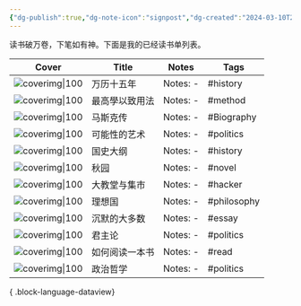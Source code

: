 ```yaml
---
{"dg-publish":true,"dg-note-icon":"signpost","dg-created":"2024-03-10T21:32:00","dg-updated":"2024-03-10T21:32:00","tags":["book","shelf","list"],"dg-path":"书架/已读书单.md","dg-pinned":"true","garden-index":"true","dg-hide-in-graph":"true","cssclasses":["cards","cards-cols-3","cards-cover","cards-cover-no-border"],"hideInGraph":"true","pinned":"true","contentClasses":"cards cards-cols-3 cards-cover cards-cover-no-border","dgPassFrontmatter":true,"noteIcon":"signpost","permalink":"/书架/已读书单/","created":"2024-03-10T21:32:00","updated":"2024-03-10T21:32:00"}
---
```


读书破万卷，下笔如有神。下面是我的已经读书单列表。

| Cover                                                                | Title   | Notes     | Tags        |
| -------------------------------------------------------------------- | ------- | --------- | ----------- |
| ![coverimg\|100](https://s2.loli.net/2024/03/10/a3AItTdnc4YCVDE.jpg) | 万历十五年   | Notes: \- | #history    |
| ![coverimg\|100](https://s2.loli.net/2024/03/12/rcHvwOMfdmF4pCL.jpg) | 最高學以致用法 | Notes: \- | #method     |
| ![coverimg\|100](https://s2.loli.net/2024/03/12/IDU8jJWTP1StCER.jpg) | 马斯克传    | Notes: \- | #Biography  |
| ![coverimg\|100](https://s2.loli.net/2024/03/12/R5S8Jaj46Ge3LOC.jpg) | 可能性的艺术  | Notes: \- | #politics   |
| ![coverimg\|100](https://s2.loli.net/2024/03/12/19hs5KojQDHiUmV.jpg) | 国史大纲    | Notes: \- | #history    |
| ![coverimg\|100](https://s2.loli.net/2024/03/12/rfJLZEKcqDnpPAH.jpg) | 秋园      | Notes: \- | #novel      |
| ![coverimg\|100](https://s2.loli.net/2024/03/12/Lh9uvNp3j7qxKB4.jpg) | 大教堂与集市  | Notes: \- | #hacker     |
| ![coverimg\|100](https://s2.loli.net/2024/03/12/Eo1Z5OJgShMkulC.jpg) | 理想国     | Notes: \- | #philosophy |
| ![coverimg\|100](https://s2.loli.net/2024/03/12/8GDHN7cmOlARUL5.jpg) | 沉默的大多数  | Notes: \- | #essay      |
| ![coverimg\|100](https://s2.loli.net/2024/03/12/F3B4WyR1mMau6qd.jpg) | 君主论     | Notes: \- | #politics   |
| ![coverimg\|100](https://s2.loli.net/2024/03/12/BULf65MGrqpIyxS.jpg) | 如何阅读一本书 | Notes: \- | #read       |
| ![coverimg\|100](https://s2.loli.net/2024/03/12/pZG17bakiSeVTxC.jpg) | 政治哲学    | Notes: \- | #politics   |

{ .block-language-dataview}